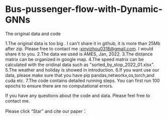 # Bus-pussenger-flow-with-Dynamic-GNNs
The original data and code 

1.The original data is too big . I can't share it in github, it is more than 25Mb after zip. Please free to contact me :xinyizhou0318@gmail.com. I would share it to you.
2.The data we used is AMES, Jan, 2022.
3.The distance matrix can be organized in google map.
4.The speed matrix can be calculated with the oridinal data such as "sorted_by_stop_2022_01.xlsx".
5.The weather and holiday is showed in introduction.
6.If you want use our data, please make sure that you have pip pandas,networkx,os,torch,and cuda etc.
7.The code contains detailed running steps. You can first run 100 epochs to ensure there are no computational errors.

If you have any questions about the code and data. Please feel free to contact me.

Please click “Star” and cite our paper： 
